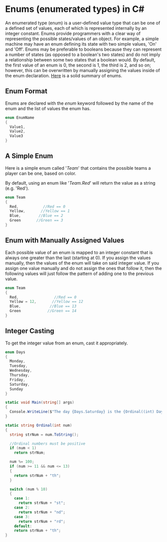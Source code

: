 # Enums (enumerated types) in C#
An enumerated type (enum) is a user-defined value type that can be one of a defined set of values, each of which is represented internally by an integer constant. Enums provide
programmers with a clear way of representing the possible states/values of an object. For example, a simple machine may have an enum defining its state with two simple values,
'On' and 'Off'. Enums may be preferable to booleans because they can represent a number of states (as opposed to a boolean's two states) and do not imply a relationship between 
some two states that a boolean would. By default, the first value of an enum is 0, the second is 1, the third is 2, and so on; however, this can be overwritten by manually 
assigning the values inside of the enum declaration. [Here](https://www.tutorialsteacher.com/csharp/csharp-enum) is a solid summary of enums.

## Enum Format
Enums are declared with the _enum_ keyword followed by the name of the enum and the list of values the enum has.

```C#
enum EnumName
{
  Value1,
  Value2,
  Value3
}
```

## A Simple Enum
Here is a simple enum called '_Team_' that contains the possible teams a player can be one, based on color.

By default, using an enum like '_Team.Red_' will return the value as a string (e.g. 'Red').
```C#
enum Team
{
  Red,           //Red == 0
  Yellow,       //Yellow == 1
  Blue,        //Blue == 2
  Green       //Green == 3
}
```

## Enum with Manually Assigned Values
Each possible value of an enum is mapped to an integer constant that is always one greater than the last (starting at 0). If you assign the values manually, then the values 
of the enum will take on said integer value. If you assign one value manually and do not assign the ones that follow it, then the following values will just follow the 
pattern of adding one to the previous value.

```C#
enum Team
{
  Red,                //Red == 0
  Yellow = 12,       //Yellow == 12
  Blue,             //Blue == 13
  Green            //Green == 14
}
```

## Integer Casting
To get the integer value from an enum, cast it appropriately. 

```C#
enum Days
{
  Monday,
  Tuesday,
  Wednesday,
  Thursday,
  Friday,
  Saturday,
  Sunday
}

static void Main(string[] args)
{
  Console.WriteLine($"The day {Days.Saturday} is the {Ordinal((int) Days.Saturday + 1)} day of the week");
}

static string Ordinal(int num)
{
  string strNum = num.ToString();

  //Ordinal numbers must be positive
  if (num < 1)
    return strNum;

  num %= 100;
  if (num >= 11 && num <= 13)
  {
    return strNum + "th";
  }

  switch (num % 10)
  {
    case 1: 
      return strNum + "st";
    case 2: 
      return strNum + "nd";
    case 3: 
      return strNum + "rd";
    default: 
    return strNum + "th";
}
```
